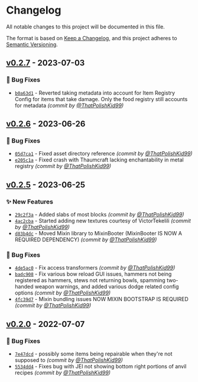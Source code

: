 # Changelog
All notable changes to this project will be documented in this file.

The format is based on [Keep a Changelog](https://keepachangelog.com/en/1.0.0/),
and this project adheres to [Semantic Versioning](https://semver.org/spec/v2.0.0.html).

## [v0.2.7] - 2023-07-03
### :bug: Bug Fixes
- [`b0a63d1`](https://github.com/TeamMFR/MineFantasyReforged/commit/b0a63d1eb1e85e62230b4cf428480ce083348d80) - Reverted taking metadata into account for Item Registry Config for items that take damage. Only the food registry still accounts for metadata *(commit by [@ThatPolishKid99](https://github.com/ThatPolishKid99))*


## [v0.2.6] - 2023-06-26
### :bug: Bug Fixes
- [`05d7ca1`](https://github.com/TeamMFR/MineFantasyReforged/commit/05d7ca15782baf48419236a43765d39675762aab) - Fixed asset directory reference *(commit by [@ThatPolishKid99](https://github.com/ThatPolishKid99))*
- [`e205c1a`](https://github.com/TeamMFR/MineFantasyReforged/commit/e205c1a2456d1481559b23bb6d3335da289a2d57) - Fixed crash with Thaumcraft lacking enchantability in metal registry *(commit by [@ThatPolishKid99](https://github.com/ThatPolishKid99))*


## [v0.2.5] - 2023-06-25
### :sparkles: New Features
- [`29c2f3a`](https://github.com/TeamMFR/MineFantasyReforged/commit/29c2f3a036a0d190fc018c16cee96415a5ccd0e4) - Added slabs of most blocks *(commit by [@ThatPolishKid99](https://github.com/ThatPolishKid99))*
- [`4ac2cba`](https://github.com/TeamMFR/MineFantasyReforged/commit/4ac2cba0b292c85bb7b7871769b4485d2b8e50cb) - Started adding new textures courtesy of VictorTekelili *(commit by [@ThatPolishKid99](https://github.com/ThatPolishKid99))*
- [`d83b4dc`](https://github.com/TeamMFR/MineFantasyReforged/commit/d83b4dc606b35b750db15da7e36692497cef8d28) - Moved Mixin library to MixinBooter (MixinBooter IS NOW A REQUIRED DEPENDENCY) *(commit by [@ThatPolishKid99](https://github.com/ThatPolishKid99))*

### :bug: Bug Fixes
- [`4de5ac0`](https://github.com/TeamMFR/MineFantasyReforged/commit/4de5ac056c15e6b94ab174211fff0307ba8f3df8) - Fix access transformers *(commit by [@ThatPolishKid99](https://github.com/ThatPolishKid99))*
- [`badc908`](https://github.com/TeamMFR/MineFantasyReforged/commit/badc9086dda229450fdc5e1a7a7f88bd3d786c59) - Fix various bow reload GUI issues, hammers not being registered as hammers, stews not returning bowls, spamming two-handed weapon warnings, and added various dodge related config options *(commit by [@ThatPolishKid99](https://github.com/ThatPolishKid99))*
- [`4fc39d7`](https://github.com/TeamMFR/MineFantasyReforged/commit/4fc39d76cfd0dcff9ebcb596d7160d8e1ce938d7) - Mixin bundling issues NOW MIXIN BOOTSTRAP IS REQUIRED *(commit by [@ThatPolishKid99](https://github.com/ThatPolishKid99))*


## [v0.2.0] - 2022-07-07
### :bug: Bug Fixes
- [`7e47dcd`](https://github.com/TeamMFR/MineFantasyReforged/commit/7e47dcdbf67e6cdf7d0ce3dc811f8867935c16f8) - possibly some items being repairable when they're not supposed to *(commit by [@ThatPolishKid99](https://github.com/ThatPolishKid99))*
- [`5534dd4`](https://github.com/TeamMFR/MineFantasyReforged/commit/5534dd4f6b921528bbbd62e192ef26c69a83c2e6) - Fixes bug with JEI not showing bottom right portions of anvil recipes *(commit by [@ThatPolishKid99](https://github.com/ThatPolishKid99))*


[v0.2.0]: https://github.com/TeamMFR/MineFantasyReforged/compare/build-number-5...v0.2.0
[v0.2.5]: https://github.com/TeamMFR/MineFantasyReforged/compare/v0.2.0...v0.2.5
[v0.2.6]: https://github.com/TeamMFR/MineFantasyReforged/compare/v0.2.5...v0.2.6
[v0.2.7]: https://github.com/TeamMFR/MineFantasyReforged/compare/v0.2.6...v0.2.7